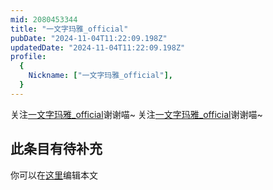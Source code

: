 ```yaml
---
mid: 2080453344
title: "一文字玛雅_official"
pubDate: "2024-11-04T11:22:09.198Z"
updatedDate: "2024-11-04T11:22:09.198Z"
profile:
  {
    Nickname: ["一文字玛雅_official"],
  }
---
```


关注[一文字玛雅_official](https://space.bilibili.com/2080453344)谢谢喵~ 关注[一文字玛雅_official](https://space.bilibili.com/2080453344)谢谢喵~

## 此条目有待补充
你可以在[这里](https://github.com/Yuhanawa/VTuber.ICU/edit/master/src/content/v/一文字玛雅_official/index.md)编辑本文
